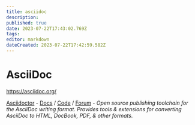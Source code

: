 ```yaml
---
title: asciidoc
description: 
published: true
date: 2023-07-22T17:43:02.769Z
tags: 
editor: markdown
dateCreated: 2023-07-22T17:42:59.582Z
---
```


# AsciiDoc

https://asciidoc.org/

[Asciidoctor] - [Docs](https://asciidoctor.org/docs/) / [Code](https://github.com/asciidoctor) / [Forum](https://discuss.asciidoctor.org/) - *Open source publishing toolchain for the AsciiDoc writing format. Provides tools & extensions for converting AsciiDoc to HTML, DocBook, PDF, & other formats.*

<!-- links -->

[Asciidoctor]:https://asciidoctor.org/
